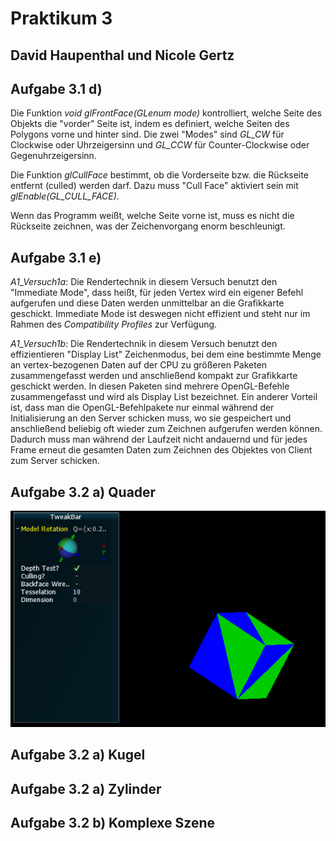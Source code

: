 # Praktikum 3
## David Haupenthal und Nicole Gertz

## Aufgabe 3.1 d)

Die Funktion _void glFrontFace(GLenum mode)_ kontrolliert, welche Seite des Objekts die "vorder" Seite ist, indem es definiert, welche Seiten des Polygons vorne und hinter sind. Die zwei "Modes" sind _GL_CW_ für Clockwise oder Uhrzeigersinn und _GL_CCW_ für Counter-Clockwise oder Gegenuhrzeigersinn.

Die Funktion _glCullFace_ bestimmt, ob die Vorderseite bzw. die Rückseite entfernt (culled) werden darf. Dazu muss "Cull Face" aktiviert sein mit _glEnable(GL_CULL_FACE)_. 

Wenn das Programm weißt, welche Seite vorne ist, muss es nicht die Rückseite zeichnen, was der Zeichenvorgang enorm beschleunigt.

## Aufgabe 3.1 e)

_A1_Versuch1a_: Die Rendertechnik in diesem Versuch benutzt den "Immediate Mode", dass heißt, für jeden Vertex wird ein eigener Befehl aufgerufen und diese Daten werden unmittelbar an die Grafikkarte geschickt. Immediate Mode ist deswegen nicht effizient und steht nur im Rahmen des _Compatibility Profiles_ zur Verfügung.

_A1_Versuch1b_: Die Rendertechnik in diesem Versuch benutzt den effizientieren "Display List" Zeichenmodus, bei dem eine bestimmte Menge an vertex-bezogenen Daten auf der CPU zu größeren Paketen zusammengefasst werden und anschließend kompakt zur Grafikkarte geschickt werden. In diesen Paketen sind mehrere OpenGL-Befehle zusammengefasst und wird als Display List bezeichnet. Ein anderer Vorteil ist, dass man die OpenGL-Befehlpakete nur einmal während der Initialisierung an den Server schicken muss, wo sie gespeichert und anschließend beliebig oft wieder zum Zeichnen aufgerufen werden können. Dadurch muss man während der Laufzeit nicht andauernd und für jedes Frame erneut die gesamten Daten zum Zeichnen des Objektes von Client zum Server schicken. 

## Aufgabe 3.2 a) Quader

![quader](docs/QuaderBild.PNG)

## Aufgabe 3.2 a) Kugel

## Aufgabe 3.2 a) Zylinder

## Aufgabe 3.2 b) Komplexe Szene

